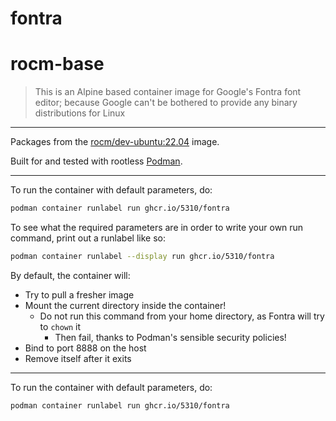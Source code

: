 # fontra

# rocm-base

> This is an Alpine based container image for Google's Fontra font editor; because Google can't be bothered to provide any binary distributions for Linux

---

Packages from the [rocm/dev-ubuntu:22.04](https://github.com/googlefonts/fontra) image. 

Built for and tested with rootless [Podman](https://podman.io/).

---

To run the container with default parameters, do:

```sh
podman container runlabel run ghcr.io/5310/fontra
```

To see what the required parameters are in order to write your own run command, print out a runlabel like so:

```sh
podman container runlabel --display run ghcr.io/5310/fontra
```

By default, the container will:
- Try to pull a fresher image
- Mount the current directory inside the container!
    - Do not run this command from your home directory, as Fontra will try to `chown` it
        - Then fail, thanks to Podman's sensible security policies!
- Bind to port 8888 on the host
- Remove itself after it exits

---

To run the container with default parameters, do:

```sh
podman container runlabel run ghcr.io/5310/fontra